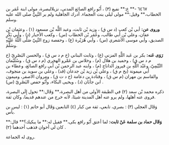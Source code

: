 ٦٤٦٧ -** ع:** نفيع (٣) ، أَبُو رافع الصائغ المدني، نزيلالبصرة، مولى ابنة عُمَر بن الخطاب،** وقيل:** مولى ليلى بنت العجماء. أدرك الجاهلية ولم ير النَّبِيُّ صلى الله عليه وسلم.

**وروى عن:** أبي بْن كعب (د س ق) ، وزيد بْن ثابت، وعبد اللَّه بْن مسعود (١) ، وعثمان بْن عفان، وعلي بْن أَبي طالب، وعُمَر بْن الخطاب (س) ، وكعب الأحبار (د) ، وأَبِي بَكْرٍ الصديق، وأبي موسى الأشعري (س) ، وأبي هُرَيْرة (ع) ، وحفصة زوج النَّبِيّ صَلَّى اللَّهُ عَلَيْهِ وسَلَّمَ.

**رَوَى عَنه:** بكر بن عَبد اللَّهِ المزني (ع) ، وثابت البناني (خ م د س ق) ، والحسن البَصْرِيّ (خ م د س ق) ، وحميد بن هلال (م) ، وخلاس بن عَمْرو الهجري (م د س ق) ، وسُلَيْمان التَّيْمِيّ، وعَبْد اللَّهِ بن فيروز الداناج (م) ، وابنه عبد الرحمن بْن أَبي رافع الصائغ، وعطاء بن أَبي ميمونة (بخ م ق) ، وعلي بْن زيد بْن جدعان (قد) ، وعلي بن سويد بن منجوف، والقاسم بن مهران (م س ق) ، وقتادة بن دعامة (خ د ت ق) ، ومروان الاصفر، وميمون ابن جأَبَان (د) ، ويحيى البكاء، وأَبُو حفص البَصْرِيّ (س) .

ذكره محمد بْن سعد (٢) في الطبقة الأولى من أهل البصرة،** وَقَال:** تحول إِلَى البصرة، فروى عنه أهلها، ولم يرو عنه أهل المدينة شيئا، لأنه خرج من عندهم قديما، وكان ثقة.

وَقَال العجلي (٣) : بصري، تابعي، ثقة من كبار (٤) التابعين.وَقَال أبو حاتم (١) : ليس بن بأس.

**وَقَال حماد بن سلمة عَنْ ثابت:** لما أعتق أَبُو رافع بكى،** فقيل له:** ما يبكيك؟** قال:** كان لي أخوان فذهب أحدهما (٢) .

روى له الجماعة.